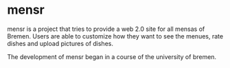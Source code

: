 mensr
=====

mensr is a project that tries to provide a web 2.0 site for all mensas of Bremen.
Users are able to customize how they want to see the menues, rate dishes and upload pictures of dishes.

The development of mensr began in a course of the university of bremen.